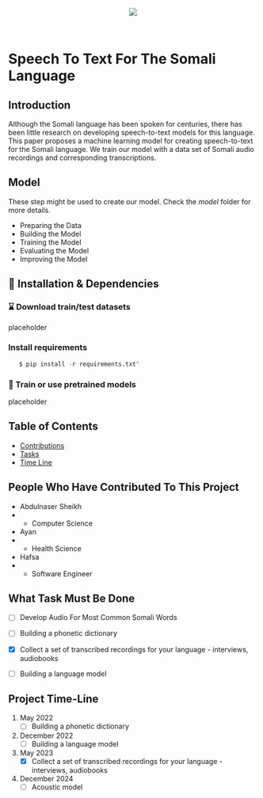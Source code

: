 <p align="center">
  <img src="https://raw.githubusercontent.com/abdulnsheikh/Speech-To-Text-For-The-Somali-Language/main/SomaliSTT.jpg">
</p>


<br />

# Speech To Text For The Somali Language 

## Introduction
Although the Somali language has been spoken for centuries, there has been little research on developing speech-to-text models for this language. This paper proposes a machine learning model for creating speech-to-text for the Somali language. We train our model with a data set of Somali audio recordings and corresponding transcriptions.

## Model
These step might be used to create our model. Check the *model* folder for more details.
- Preparing the Data
- Building the Model
- Training the Model
- Evaluating the Model
- Improving the Model

## 👀 Installation & Dependencies
### ⌛ Download train/test datasets
placeholder

### Install requirements
```python
   $ pip install -r requirements.txt"
```
### 🚂 Train or use pretrained models
placeholder


## Table of Contents
- [Contributions](#People-Who-Have-Contributed-To-This-Project)
- [Tasks](#What-Task-Must-Be-Done) 
- [Time Line](#Project-Time-Line)

## People Who Have Contributed To This Project
- Abdulnaser Sheikh 
- - Computer Science
- Ayan
- - Health Science
- Hafsa
- - Software Engineer 

## What Task Must Be Done 
- [ ] Develop Audio For Most Common Somali Words
- [ ] Building a phonetic dictionary
- [x] Collect a set of transcribed recordings for your language - interviews, audiobooks
- [ ] Building a language model

 
 ## Project Time-Line
 1. May 2022
    - [ ] Building a phonetic dictionary
    
 2. December 2022
    - [ ] Building a language model
    
 3. May 2023
    - [x] Collect a set of transcribed recordings for your language - interviews, audiobooks
    
 4. December 2024
    - [ ] Acoustic model
